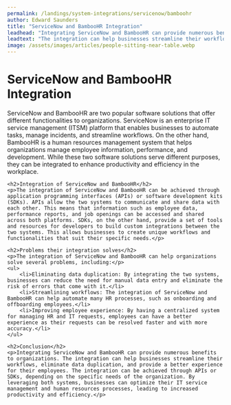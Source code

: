 ```yaml
---
permalink: /landings/system-integrations/servicenow/bamboohr
author: Edward Saunders
title: "ServiceNow and BambooHR Integration"
leadhead: "Integrating ServiceNow and BambooHR can provide numerous benefits to organizations"
leadtext: "The integration can help businesses streamline their workflows, eliminate data duplication, and provide a better experience for their employees. The integration can be achieved through APIs or SDKs, depending on the specific needs of the organization. By leveraging both systems, businesses can optimize their IT service management and human resources processes, leading to increased productivity and efficiency."
image: /assets/images/articles/people-sitting-near-table.webp
---
```

<div class="arttext">    <h1>ServiceNow and BambooHR Integration</h1>
    <p>ServiceNow and BambooHR are two popular software solutions that offer different functionalities to organizations. ServiceNow is an enterprise IT service management (ITSM) platform that enables businesses to automate tasks, manage incidents, and streamline workflows. On the other hand, BambooHR is a human resources management system that helps organizations manage employee information, performance, and development. While these two software solutions serve different purposes, they can be integrated to enhance productivity and efficiency in the workplace.</p>

    <h2>Integration of ServiceNow and BambooHR</h2>
    <p>The integration of ServiceNow and BambooHR can be achieved through application programming interfaces (APIs) or software development kits (SDKs). APIs allow the two systems to communicate and share data with each other. This means that information such as employee data, performance reports, and job openings can be accessed and shared across both platforms. SDKs, on the other hand, provide a set of tools and resources for developers to build custom integrations between the two systems. This allows businesses to create unique workflows and functionalities that suit their specific needs.</p>

    <h2>Problems their integration solves</h2>
    <p>The integration of ServiceNow and BambooHR can help organizations solve several problems, including:</p>
    <ul>
        <li>Eliminating data duplication: By integrating the two systems, businesses can reduce the need for manual data entry and eliminate the risk of errors that come with it.</li>
        <li>Streamlining workflows: The integration of ServiceNow and BambooHR can help automate many HR processes, such as onboarding and offboarding employees.</li>
        <li>Improving employee experience: By having a centralized system for managing HR and IT requests, employees can have a better experience as their requests can be resolved faster and with more accuracy.</li>
    </ul>

    <h2>Conclusion</h2>
    <p>Integrating ServiceNow and BambooHR can provide numerous benefits to organizations. The integration can help businesses streamline their workflows, eliminate data duplication, and provide a better experience for their employees. The integration can be achieved through APIs or SDKs, depending on the specific needs of the organization. By leveraging both systems, businesses can optimize their IT service management and human resources processes, leading to increased productivity and efficiency.</p>
</div>